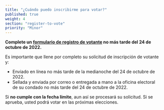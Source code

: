 ```yaml
---
title: "¿Cuándo puedo inscribirme para votar?"
published: true
weight: 4
section: "register-to-vote"
priority: "Minor"
---
```

**Complete un [formulario de registro de votante](https://registertovote.ca.gov/es-mx) no más tarde del 24 de octubre de 2022.**

Es importante que llene por completo su solicitud de inscripción de votante y:  
- Enviado en línea no más tarde de la medianoche del 24 de octubre de 2022.
- Sellada y enviada por correo o entregada a mano a la oficina electoral de su condado no más tarde del 24 de octubre de 2022. 

Si **no cumple con la fecha límite**, aun así se procesará su solicitud.  Si se aprueba, usted podrá votar en las próximas elecciones.